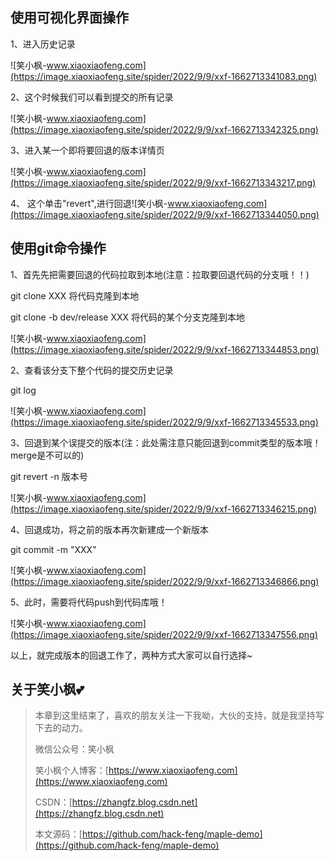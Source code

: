 

## 使用可视化界面操作

1、进入历史记录

![笑小枫-www.xiaoxiaofeng.com](https://image.xiaoxiaofeng.site/spider/2022/9/9/xxf-1662713341083.png)

2、这个时候我们可以看到提交的所有记录

![笑小枫-www.xiaoxiaofeng.com](https://image.xiaoxiaofeng.site/spider/2022/9/9/xxf-1662713342325.png)

3、进入某一个即将要回退的版本详情页

![笑小枫-www.xiaoxiaofeng.com](https://image.xiaoxiaofeng.site/spider/2022/9/9/xxf-1662713343217.png)

4、 这个单击"revert",进行回退![笑小枫-www.xiaoxiaofeng.com](https://image.xiaoxiaofeng.site/spider/2022/9/9/xxf-1662713344050.png)

## 使用git命令操作

1、首先先把需要回退的代码拉取到本地(注意：拉取要回退代码的分支哦！！)

git clone XXX 将代码克隆到本地

git clone -b dev/release XXX 将代码的某个分支克隆到本地

![笑小枫-www.xiaoxiaofeng.com](https://image.xiaoxiaofeng.site/spider/2022/9/9/xxf-1662713344853.png)

2、查看该分支下整个代码的提交历史记录

git log

![笑小枫-www.xiaoxiaofeng.com](https://image.xiaoxiaofeng.site/spider/2022/9/9/xxf-1662713345533.png)

3、回退到某个误提交的版本(注：此处需注意只能回退到commit类型的版本哦！merge是不可以的)

git revert -n 版本号

![笑小枫-www.xiaoxiaofeng.com](https://image.xiaoxiaofeng.site/spider/2022/9/9/xxf-1662713346215.png)

4、回退成功，将之前的版本再次新建成一个新版本

git commit -m "XXX"

![笑小枫-www.xiaoxiaofeng.com](https://image.xiaoxiaofeng.site/spider/2022/9/9/xxf-1662713346866.png)

5、此时，需要将代码push到代码库哦！

![笑小枫-www.xiaoxiaofeng.com](https://image.xiaoxiaofeng.site/spider/2022/9/9/xxf-1662713347556.png)

以上，就完成版本的回退工作了，两种方式大家可以自行选择~

## 关于笑小枫💕

> 本章到这里结束了，喜欢的朋友关注一下我呦，大伙的支持，就是我坚持写下去的动力。
>
> 微信公众号：笑小枫
>
> 笑小枫个人博客：[https://www.xiaoxiaofeng.com](https://www.xiaoxiaofeng.com)
>
> CSDN：[https://zhangfz.blog.csdn.net](https://zhangfz.blog.csdn.net)
>
> 本文源码：[https://github.com/hack-feng/maple-demo](https://github.com/hack-feng/maple-demo) 